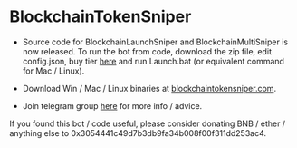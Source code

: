<h1>BlockchainTokenSniper</h1>

* Source code for BlockchainLaunchSniper and BlockchainMultiSniper is now released.
To run the bot from code, download the zip file, edit config.json, buy tier <a href="blockchaintokensniper.com/buy">here</a> and run Launch.bat (or equivalent command for Mac / Linux).

* Download Win / Mac / Linux binaries at <a href="https://blockchaintokensniper.com">blockchaintokensniper.com</a>.

* Join telegram group <a href="https://t.me/blockchaintokensniper">here</a> for more info / advice.

If you found this bot / code useful, please consider donating BNB / ether / anything else to 0x3054441c49d7b3db9fa34b008f00f311dd253ac4.



